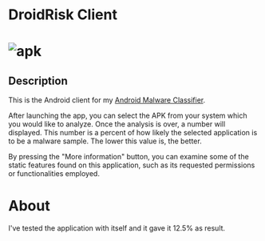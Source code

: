 # DroidRisk Client

# ![apk](https://lh4.googleusercontent.com/HsEXlGn4Vdlb7iABzHDM8jIv0YC6HoYpe8LiuB4Zg4wcSlSMXuhnLu-0Dfam6Y4N_-vyRJRcE2sqW0C97siVmcymae4NzJaWqSlVPOdzPLi8DPyFCH3povxVu1BcqFi7eRiPc8pMigw0U69_KJY6)

## Description

This is the Android client for my [Android Malware Classifier](https://github.com/MartGon/MalwareClassifier).

After launching the app, you can select the APK from your system which you would like to analyze. Once the analysis is over, a number will displayed. This number is a percent of how likely the selected application is to be a malware sample. The lower this value is, the better.

By pressing the "More information" button, you can examine some of the static features found on this application, such as its requested permissions or functionalities employed.

# About

I've tested the application with itself and it gave it 12.5% as result.